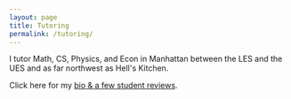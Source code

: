```yaml
---
layout: page
title: Tutoring
permalink: /tutoring/
---
```



I tutor Math, CS, Physics, and Econ in Manhattan between the LES and the UES and as far northwest as Hell's Kitchen. 

Click here for my [bio & a few student reviews](https://www.wyzant.com/Tutors/rachel1792).
